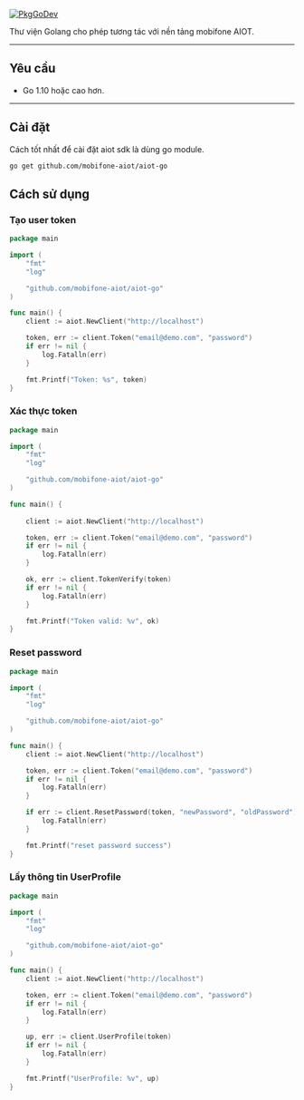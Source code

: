 

[![PkgGoDev](https://pkg.go.dev/badge/github.com/mobifone-aiot/aiot-go)](https://pkg.go.dev/github.com/mobifone-aiot/aiot-go)

Thư viện Golang cho phép tương tác với nền tảng mobifone AIOT. 

-------------------------
## Yêu cầu

- Go 1.10 hoặc cao hơn.

-------------------------
## Cài đặt
Cách tốt nhất để cài đặt aiot sdk là dùng go module. 

```bash
go get github.com/mobifone-aiot/aiot-go

```

## Cách sử dụng 

### Tạo user token
```go
package main

import (
	"fmt"
	"log"

	"github.com/mobifone-aiot/aiot-go"
)

func main() {
	client := aiot.NewClient("http://localhost")

	token, err := client.Token("email@demo.com", "password")
	if err != nil {
		log.Fatalln(err)
	}

	fmt.Printf("Token: %s", token)
}

```


### Xác thực token
```go
package main

import (
	"fmt"
	"log"

	"github.com/mobifone-aiot/aiot-go"
)

func main() {
	
	client := aiot.NewClient("http://localhost")

	token, err := client.Token("email@demo.com", "password")
	if err != nil {
		log.Fatalln(err)
	}

	ok, err := client.TokenVerify(token)
	if err != nil {
		log.Fatalln(err)
	}

	fmt.Printf("Token valid: %v", ok)
}

```

### Reset password
```go
package main

import (
	"fmt"
	"log"

	"github.com/mobifone-aiot/aiot-go"
)

func main() {
	client := aiot.NewClient("http://localhost")

	token, err := client.Token("email@demo.com", "password")
	if err != nil {
		log.Fatalln(err)
	}

	if err := client.ResetPassword(token, "newPassword", "oldPassword"); err != nil {
		log.Fatalln(err)
	}

	fmt.Printf("reset password success")
}

```

### Lấy thông tin UserProfile
```go
package main

import (
	"fmt"
	"log"

	"github.com/mobifone-aiot/aiot-go"
)

func main() {
	client := aiot.NewClient("http://localhost")

	token, err := client.Token("email@demo.com", "password")
	if err != nil {
		log.Fatalln(err)
	}

	up, err := client.UserProfile(token)
	if err != nil {
		log.Fatalln(err)
	}

	fmt.Printf("UserProfile: %v", up)
}

```